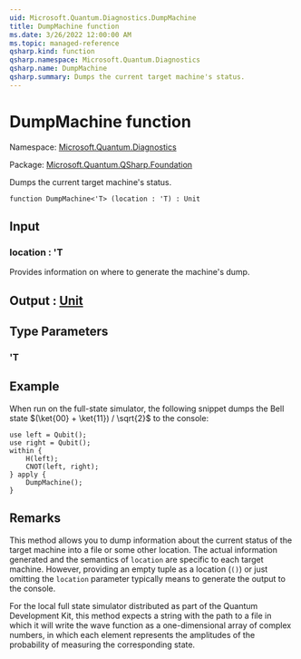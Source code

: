 ```yaml
---
uid: Microsoft.Quantum.Diagnostics.DumpMachine
title: DumpMachine function
ms.date: 3/26/2022 12:00:00 AM
ms.topic: managed-reference
qsharp.kind: function
qsharp.namespace: Microsoft.Quantum.Diagnostics
qsharp.name: DumpMachine
qsharp.summary: Dumps the current target machine's status.
---
```


# DumpMachine function

Namespace: [Microsoft.Quantum.Diagnostics](xref:Microsoft.Quantum.Diagnostics)

Package: [Microsoft.Quantum.QSharp.Foundation](https://nuget.org/packages/Microsoft.Quantum.QSharp.Foundation)


Dumps the current target machine's status.

```qsharp
function DumpMachine<'T> (location : 'T) : Unit
```


## Input

### location : 'T

Provides information on where to generate the machine's dump.



## Output : [Unit](xref:microsoft.quantum.qsharp.valueliterals#unit-literal)



## Type Parameters

### 'T



## Example

When run on the full-state simulator, the following snippet dumpsthe Bell state $(\ket{00} + \ket{11}) / \sqrt{2}$ to the console:```qsharpuse left = Qubit();use right = Qubit();within {    H(left);    CNOT(left, right);} apply {    DumpMachine();}```

## Remarks

This method allows you to dump information about the current status of thetarget machine into a file or some other location.The actual information generated and the semantics of `location`are specific to each target machine. However, providing an empty tuple as a location (`()`)or just omitting the `location` parameter typically means to generate the output to the console.For the local full state simulator distributed as part of theQuantum Development Kit, this method  expects a string withthe path to a file in which it will write the wave function as aone-dimensional array of complex numbers, in which each element representsthe amplitudes of the probability of measuring the corresponding state.